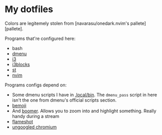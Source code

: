 # My dotfiles

Colors are legitemely stolen from [navarasu/onedark.nvim's pallete][pallete].

Programs that're configured here:
- bash
- [dmenu][dmenu]
- [i3][i3]
- [i3blocks][i3blocks]
- [st][st]
- [nvim][nvim]

Programs configs depend on:
- Some dmenu scripts I have in [.local/bin](/.local/bin).
  The `dmenu_pass` script in here isn't the
  one from dmenu's official scripts section.
- [bemoji][bemoji]
- And [boomer][boomer].
  Allows you to zoom into and highlight something.
  Really handy during a stream
- [flameshot][flameshot]
- [ungoogled chromium][chromium]

[palette]: https://github.com/navarasu/onedark.nvim/blob/master/lua/onedark/palette.lua#L142-L169

[dmenu]: https://tools.suckless.org/dmenu/
[i3]: https://i3wm.org/
[i3blocks]: https://github.com/vivien/i3blocks
[st]: https://st.suckless.org/
[nvim]: https://neovim.io/

[bemoji]: https://github.com/marty-oehme/bemoji
[boomer]: https://github.com/tsoding/boomer
[flameshot]: https://flameshot.org/
[chromium]: https://ungoogled-software.github.io/ungoogled-chromium-binaries/
